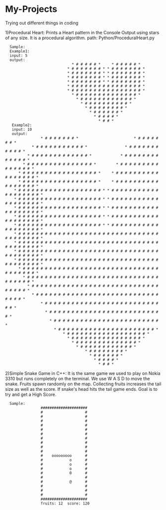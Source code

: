 # My-Projects
Trying out different things in coding

1)Procedural Heart:
      Prints a Heart pattern in the Console Output using stars of any size.
      It is a procedural algorithm.
      path: Python/ProceduralHeart.py
      
      Sample:
      Example1:
      input: 5
      output: 
                                  * # # # # # *     * # # # # # * 
                                * # # # # # # # * * # # # # # # # * 
                                * # # # # # # # * * # # # # # # # * 
                                * # # # # # # # * * # # # # # # # * 
                                * # # # # # # # * * # # # # # # # * 
                                * # # # # # # # # # # # # # # # # * 
                                * # # # # # # # # # # # # # # # # * 
                                  * # # # # # # # # # # # # # # * 
                                    * # # # # # # # # # # # # * 
                                      * # # # # # # # # # # * 
                                        * # # # # # # # # * 
                                          * # # # # # # * 
                                            * # # # # * 
                                              * # # * 
       Example2:
       input: 10
       output:
                    * # # # # # # # *                         * # # # # # # # * 
                * # # # # # # # # # # # *                 * # # # # # # # # # # # * 
              * # # # # # # # # # # # # # *             * # # # # # # # # # # # # # * 
            * # # # # # # # # # # # # # # # *         * # # # # # # # # # # # # # # # * 
          * # # # # # # # # # # # # # # # # # *     * # # # # # # # # # # # # # # # # # * 
          * # # # # # # # # # # # # # # # # # *     * # # # # # # # # # # # # # # # # # * 
        * # # # # # # # # # # # # # # # # # # # * * # # # # # # # # # # # # # # # # # # # * 
        * # # # # # # # # # # # # # # # # # # # * * # # # # # # # # # # # # # # # # # # # * 
        * # # # # # # # # # # # # # # # # # # # * * # # # # # # # # # # # # # # # # # # # * 
        * # # # # # # # # # # # # # # # # # # # * * # # # # # # # # # # # # # # # # # # # * 
        * # # # # # # # # # # # # # # # # # # # * * # # # # # # # # # # # # # # # # # # # * 
        * # # # # # # # # # # # # # # # # # # # # # # # # # # # # # # # # # # # # # # # # * 
        * # # # # # # # # # # # # # # # # # # # # # # # # # # # # # # # # # # # # # # # # * 
        * # # # # # # # # # # # # # # # # # # # # # # # # # # # # # # # # # # # # # # # # * 
        * # # # # # # # # # # # # # # # # # # # # # # # # # # # # # # # # # # # # # # # # * 
          * # # # # # # # # # # # # # # # # # # # # # # # # # # # # # # # # # # # # # # * 
            * # # # # # # # # # # # # # # # # # # # # # # # # # # # # # # # # # # # # * 
              * # # # # # # # # # # # # # # # # # # # # # # # # # # # # # # # # # # * 
                * # # # # # # # # # # # # # # # # # # # # # # # # # # # # # # # # * 
                    * # # # # # # # # # # # # # # # # # # # # # # # # # # # # * 
                      * # # # # # # # # # # # # # # # # # # # # # # # # # # * 
                        * # # # # # # # # # # # # # # # # # # # # # # # # * 
                          * # # # # # # # # # # # # # # # # # # # # # # * 
                              * # # # # # # # # # # # # # # # # # # * 
                                * # # # # # # # # # # # # # # # # * 
                                  * # # # # # # # # # # # # # # * 
                                    * # # # # # # # # # # # # * 
                                        * # # # # # # # # * 
                                          * # # # # # # * 
                                            * # # # # * 
                                              * # # * 


2)Simple Snake Game in C++:
      It is the same game we used to play on Nokia 3310 but runs completely on the terminal.
      We use W A S D to move the snake.
      Fruits spawn randomly on the map.
      Collecting fruits increases the tail size as well as the score.
      If snake's head hits the tail game ends.
      Goal is to try and get a High Score.
      
      Sample:
                    #####################
                    #                   #
                    #                   #
                    #                   #
                    #                   #
                    #                   #
                    #                   #
                    #                   #
                    #                   #
                    #                   #
                    #                   #
                    #    ooooooooo      #
                    #            o      #
                    #            o      #
                    #            o      #
                    #            0      #
                    #                   #
                    #            @      #
                    #                   #
                    #                   #
                    #                   #
                    #####################
                    fruits: 12  score: 120
